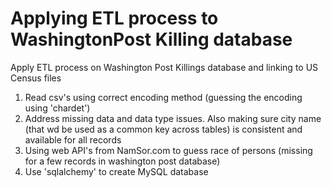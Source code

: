 # Applying ETL process to WashingtonPost Killing database
Apply ETL process on Washington Post Killings database and linking to US Census files

1. Read csv's using correct encoding method (guessing the encoding using 'chardet')
2. Address missing data and data type issues. Also making sure city name (that wd be used as a common key across tables) is consistent and available for all records
3. Using web API's from NamSor.com to guess race of persons (missing for a few records in washington post database)
4. Use 'sqlalchemy' to create MySQL database
